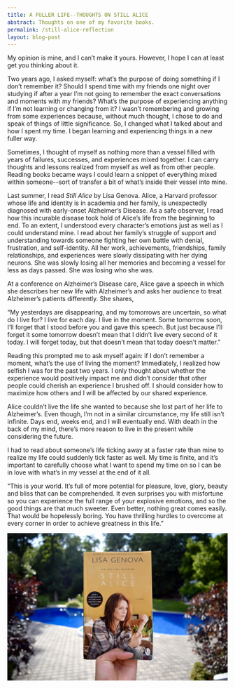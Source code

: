 ```yaml
---
title: A FULLER LIFE--THOUGHTS ON STILL ALICE
abstract: Thoughts on one of my favorite books.
permalink: /still-alice-reflection
layout: blog-post
---
```


My opinion is mine, and I can’t make it yours. However, I hope I can at least get you thinking about it.

Two years ago, I asked myself: what’s the purpose of doing something if I don’t remember it? Should I spend time with my friends one night over studying if after a year I’m not going to remember the exact conversations and moments with my friends? What’s the purpose of experiencing anything if I’m not learning or changing from it? I wasn’t remembering and growing from some experiences because, without much thought, I chose to do and speak of things of little significance. So, I changed what I talked about and how I spent my time. I began learning and experiencing things in a new fuller way.

Sometimes, I thought of myself as nothing more than a vessel filled with years of failures, successes, and experiences mixed together. I can carry thoughts and lessons realized from myself as well as from other people. Reading books became ways I could learn a snippet of everything mixed within someone--sort of transfer a bit of what’s inside their vessel into mine.

Last summer, I read *Still Alice* by Lisa Genova. Alice, a Harvard professor whose life and identity is in academia and her family, is unexpectedly diagnosed with early-onset Alzheimer’s Disease. As a safe observer, I read how this incurable disease took hold of Alice’s life from the beginning to end. To an extent, I understood every character’s emotions just as well as I could understand mine. I read about her family’s struggle of support and understanding towards someone fighting her own battle with denial, frustration, and self-identity. All her work, achievements, friendships, family relationships, and experiences were slowly dissipating with her dying neurons. She was slowly losing all her memories and becoming a vessel for less as days passed. She was losing who she was.

At a conference on Alzheimer’s Disease care, Alice gave a speech in which she describes her new life with Alzheimer’s and asks her audience to treat Alzheimer’s patients differently. She shares,

“My yesterdays are disappearing, and my tomorrows are uncertain, so what do I live for? I live for each day. I live in the moment. Some tomorrow soon, I’ll forget that I stood before you and gave this speech. But just because I’ll forget it some tomorrow doesn’t mean that I didn’t live every second of it today. I will forget today, but that doesn’t mean that today doesn’t matter.”

Reading this prompted me to ask myself again: if I don’t remember a moment, what’s the use of living the moment? Immediately, I realized how selfish I was for the past two years. I only thought about whether the experience would positively impact me and didn’t consider that other people could cherish an experience I brushed off. I should consider how to maximize how others and I will be affected by our shared experience.

Alice couldn’t live the life she wanted to because she lost part of her life to Alzheimer’s. Even though, I’m not in a similar circumstance, my life still isn’t infinite. Days end, weeks end, and I will eventually end. With death in the back of my mind, there’s more reason to live in the present while considering the future.

I had to read about someone’s life ticking away at a faster rate than mine to realize my life could suddenly tick faster as well. My time is finite, and it’s important to carefully choose what I want to spend my time on so I can be in love with what’s in my vessel at the end of it all.

“This is your world. It’s full of more potential for pleasure, love, glory, beauty and bliss that can be comprehended. It even surprises you with misfortune so you can experience the full range of your explosive emotions, and so the good things are that much sweeter. Even better, nothing great comes easily. That would be hopelessly boring. You have thrilling hurdles to overcome at every corner in order to achieve greatness in this life.”

<center>
	<img src="./assets/img/blog/still-alice.jpeg" class="blog-photo"/>
</center>
